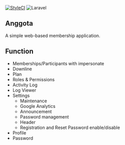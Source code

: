 [![StyleCI](https://github.styleci.io/repos/316857315/shield?branch=master)](https://github.styleci.io/repos/316857315?branch=master)
![Laravel](https://github.com/uekichinos/anggota/workflows/Laravel/badge.svg)

## Anggota

A simple web-based membership application.

## Function

-   Memberships/Participants with impersonate
-   Downline
-   Plan
-   Roles & Permissions
-   Activity Log
-   Log Viewer
-   Settings
    -   Maintenance
    -   Google Analytics
    -   Announcement
    -   Password management
    -   Header
    -   Registration and Reset Password enable/disable
-   Profile
-   Password
